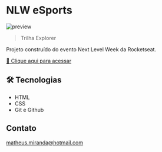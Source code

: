 # NLW eSports

![preview](./.github/preview.png)

>  Trilha Explorer

Projeto construído do evento Next Level Week da Rocketseat.

[🔗 Clique aqui para acessar](https://matheusmirandalacerda.github.io/nlw-esports-explorer/)

## 🛠️ Tecnologias 

- HTML
- CSS
- Git e Github

## Contato

matheus.miranda@hotmail.com